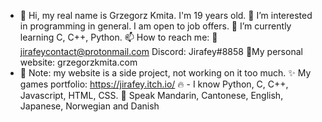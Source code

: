 - 👋 Hi, my real name is Grzegorz Kmita. I'm 19 years old.
👀 I’m interested in programming in general. I am open to job offers.
🌱 I’m currently learning C, C++, Python.
📫 How to reach me:
📧 jirafeycontact@protonmail.com Discord: Jirafey#8858
🌟My personal website: grzegorzkmita.com 
- 🔔 Note: my website is a side project, not working on it too much.
✨ My games portfolio: https://jirafey.itch.io/
🔥 - I know Python, C, C++, Javascript, HTML, CSS.
💬 Speak Mandarin, Cantonese, English, Japanese, Norwegian and Danish
